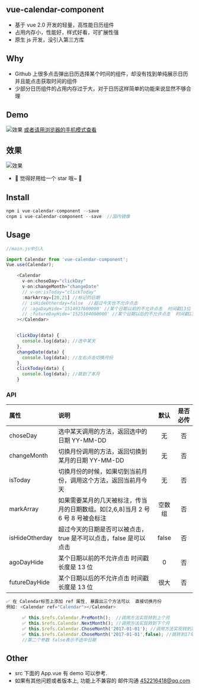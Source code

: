 ## vue-calendar-component

* 基于 vue 2.0 开发的轻量，高性能日历组件
* 占用内存小，性能好，样式好看，可扩展性强
* 原生 js 开发，没引入第三方库

## Why

* Github 上很多点击弹出日历选择某个时间的组件，却没有找到单纯展示日历并且能点击获取时间的组件
* 少部分日历组件的占用内存过于大，对于日历这样简单的功能来说显然不够合理

## Demo

![效果](https://zwhgithub.github.io/vue-calendar/dist/1510652959.png) [或者请用浏览器的手机模式查看](https://zwhgithub.github.io/vue-calendar/dist/#/)

## 效果

![效果](https://qiniu.epipe.cn/5465939501580804096?imageView2/1/w/290/h/470)

* 🎉 觉得好用给一个 star 哦~ 🎉

## Install

```javascript
npm i vue-calendar-component --save
cnpm i vue-calendar-component --save  //国内镜像
```

## Usage

```javascript
//main.js中引入

import Calendar from 'vue-calendar-component';
Vue.use(Calendar);

    <Calendar
      v-on:choseDay="clickDay"
      v-on:changeMonth="changeDate"
      // v-on:isToday="clickToday"
      :markArray=[20,21] //标记的日期
      // isHideOtherday=false  //超过今天也不允许点击
      // :agoDayHide='1514937600000' //某个日期以前的不允许点击  时间戳13位
      // :futureDayHide='1525104000000' //某个日期以后的不允许点击  时间戳13位
    ></Calendar>


    clickDay(data) {
      console.log(data); //选中某天
    },
    changeDate(data) {
      console.log(data); //左右点击切换月份
    },
    clickToday(data) {
      console.log(data); //跳到了本月
    }
```

### API

| 属性           | 说明                                                                             |  默认  | 是否必传 |
| :------------- | :------------------------------------------------------------------------------- | :----: | :------: |
| choseDay       | 选中某天调用的方法，返回选中的日期 YY-MM-DD                                      |   无   |    否    |
| changeMonth    | 切换月份调用的方法，返回切换到某月的日期 YY-MM-DD                                |   无   |    否    |
| isToday        | 切换月份的时候，如果切到当前月份，调用这个方法，返回当前月今天                   |   无   |    否    |
| markArray      | 如果需要某月的几天被标注，传当月的日期数组。如[2,6,8]当月 2 号 6 号 8 号被会标注 | 空数组 |    否    |
| isHideOtherday | 超过今天的日期是否可以被点击，true 是不可以点击，false 是可以点击                | false  |    否    |
| agoDayHide     | 某个日期以前的不允许点击 时间戳长度是 13 位                                      |   0    |    否    |
| futureDayHide  | 某个日期以后的不允许点击 时间戳长度是 13 位                                      |  很大  |    否    |

```javascript
✅ 在 Calendar标签上添加 ref 属性, 暴露出三个方法可以  直接切换月份
例如: <Calendar ref="Calendar"></Calendar>

      ✅ this.$refs.Calendar.PreMonth();  //调用方法实现转到上个月
      ✅ this.$refs.Calendar.NextMonth(); //调用方法实现转到下个月
      ✅ this.$refs.Calendar.ChoseMonth('2017-01-01'); //调用方法实现转到某个月
      ✅ this.$refs.Calendar.ChoseMonth('2017-01-01',false); //跳转到17年12月12日 但是不选中当天
      //第二个参数 false表示不选中日期
```

## Other

* src 下面的 App.vue 有 demo 可以参考.
* 如果有其他问题或者版本上, 功能上不兼容的 邮件沟通 452216418@qq.com

